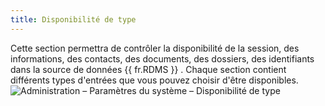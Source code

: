 ```yaml
---
title: Disponibilité de type
---
```

Cette section permettra de contrôler la disponibilité de la session, des informations, des contacts, des documents, des dossiers, des identifiants dans la source de données {{ fr.RDMS }} . Chaque section contient différents types d'entrées que vous pouvez choisir d'être disponibles.  
![Administration – Paramètres du système – Disponibilité de type](/img/fr/server/ServerOp8032.png) 


